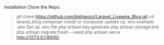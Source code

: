Installation
Clone the Repo:
> git clone https://github.com/bishwozz/Laravel_Livewire_Blog.git
> cd laravel_blog
> composer install or composer update
> cp .env.example .env
> Set up .env file
> php artisan key:generate
> php artisan storage:link
> php artisan migrate:fresh --seed
> php artisan serve
http://127.0.0.1:8000/